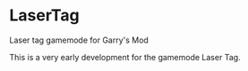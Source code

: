 # LaserTag
Laser tag gamemode for Garry's Mod

This is a very early development for the gamemode Laser Tag.
